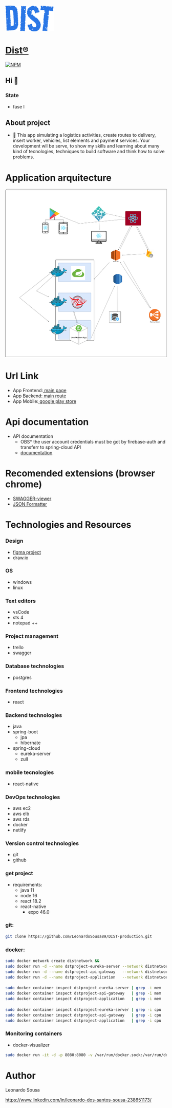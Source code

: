 
![alt text](/assets/DIST.png)
[<h1>Dist&reg;</h1>]()


[![NPM](https://img.shields.io/npm/l/react)](https://github.com/LeonardoSousa89/DIST-project_development/blob/main/LICENSE.LICENSE) 

## Hi 👋
### State
- fase I

## About project
- 🔭 This app simulating a logistics activities, create routes to delivery, insert worker, vehicles,
list elements and payment services.
Your development wll be serve, to show my skills and learning about
many kind of tecnologies, techniques to build software and think how to solve problems.


# Application arquitecture
![alt text](/assets/arquitecture.png)

# Url Link
- App Frontend:[<a href="https://dist-project.netlify.app/signup"> main page</a>]()
- App Backend:[<a href="http://DIST-1812480901.us-east-1.elb.amazonaws.com:8765/dstproject-application/dist/worker/administration"> main route</a>]()
- App Mobile:[<a href="https://play.google.com/store/games?hl=pt_BR&gl=US&pli=1"> google play store</a>]()

# Api documentation

- API documentation
	- OBS* the user account credentials must be got by firebase-auth and transferr to spring-cloud API
	- [<a href="https://app.swaggerhub.com/apis-docs/Leo.Team89/DIST/2.0#/">documentation</a>]()

# Recomended extensions (browser chrome)

- [<a href="https://chrome.google.com/webstore/detail/swagger-viewer/nfmkaonpdmaglhjjlggfhlndofdldfag">SWAGGER-viewer</a>]()
- [<a href="https://chrome.google.com/webstore/detail/json-formatter/bcjindcccaagfpapjjmafapmmgkkhgoa">JSON Formatter</a>]()

# Technologies and Resources

### Design
- [<a href="https://www.figma.com/file/VHlRlB0IctNxuOElcFC0As/DIST-project?node-id=0%3A1">figma project</a>]()
- draw.io

### OS
- windows
- linux

### Text editors
- vsCode
- sts 4
- notepad ++

### Project management
- trello
- swagger

### Database technologies
- postgres

### Frontend technologies
- react

### Backend technologies
- java
- spring-boot
	- jpa
	- hibernate
- spring-cloud
	- eureka-server
	- zull
	
### mobile tecnologies
- react-native

### DevOps technologies
- aws ec2
- aws elb
- aws rds
- docker
- netlify

### Version control technologies
- git
- github

### get project
- requirements: 
  - java 11
  - node 16
  - react 18.2
  - react-native
    - expo 46.0

### git:
```bash
git clone https://github.com/LeonardoSousa89/DIST-production.git

```

### docker:
```bash
sudo docker network create distnetwork &&
sudo docker run -d --name dstproject-eureka-server --network distnetwork -p 8761:8761 --memory 256M --cpus=0.2 leozin89/dstproject-eureka-server:v2 &&
sudo docker run -d --name dstproject-api-gateway   --network distnetwork -p 8765:8765 --memory 256M --cpus=0.2 leozin89/dstproject-api-gateway:v4 &&
sudo docker run -d --name dstproject-application   --network distnetwork -p 8762:8762 --memory 256M --cpus=0.2 -e DB=your_db_url -e USER_DB=your_db_username -e PASSWORD_DB=your_db_password leozin89/dstproject-application:v4

sudo docker container inspect dstproject-eureka-server | grep -i mem
sudo docker container inspect dstproject-api-gateway   | grep -i mem
sudo docker container inspect dstproject-application   | grep -i mem

sudo docker container inspect dstproject-eureka-server | grep -i cpu
sudo docker container inspect dstproject-api-gateway   | grep -i cpu
sudo docker container inspect dstproject-application   | grep -i cpu
```

### Monitoring containers
- docker-visualizer
```bash
sudo docker run -it -d -p 8080:8080 -v /var/run/docker.sock:/var/run/docker.sock dockersamples/visualizer

```

# Author

Leonardo Sousa



https://www.linkedin.com/in/leonardo-dos-santos-sousa-238651173/